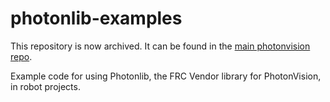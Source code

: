 # photonlib-examples

This repository is now archived. It can be found in the [main photonvision repo](https://github.com/photonvision/photonvision).

Example code for using Photonlib, the FRC Vendor library for PhotonVision, in robot projects.
